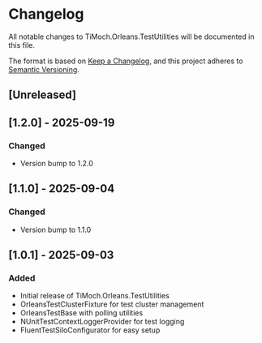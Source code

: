 # Changelog

All notable changes to TiMoch.Orleans.TestUtilities will be documented in this file.

The format is based on [Keep a Changelog](https://keepachangelog.com/en/1.0.0/),
and this project adheres to [Semantic Versioning](https://semver.org/spec/v2.0.0.html).

## [Unreleased]

## [1.2.0] - 2025-09-19

### Changed
- Version bump to 1.2.0

## [1.1.0] - 2025-09-04

### Changed
- Version bump to 1.1.0

## [1.0.1] - 2025-09-03

### Added
- Initial release of TiMoch.Orleans.TestUtilities
- OrleansTestClusterFixture for test cluster management
- OrleansTestBase with polling utilities
- NUnitTestContextLoggerProvider for test logging
- FluentTestSiloConfigurator for easy setup
